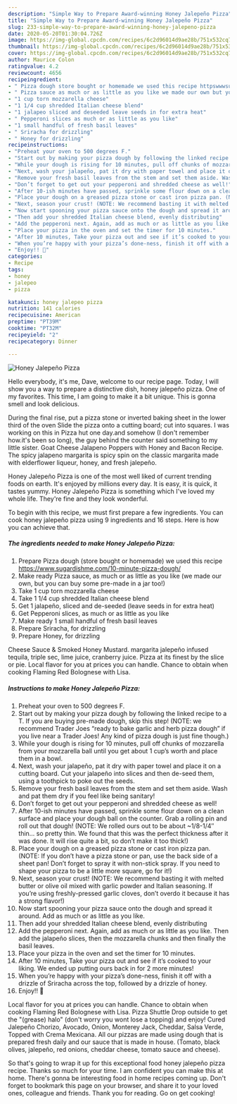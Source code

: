 ```yaml
---
description: "Simple Way to Prepare Award-winning Honey Jalepeño Pizza"
title: "Simple Way to Prepare Award-winning Honey Jalepeño Pizza"
slug: 233-simple-way-to-prepare-award-winning-honey-jalepeno-pizza
date: 2020-05-20T01:30:04.726Z
image: https://img-global.cpcdn.com/recipes/6c2d96014d9ae28b/751x532cq70/honey-jalepeno-pizza-recipe-main-photo.jpg
thumbnail: https://img-global.cpcdn.com/recipes/6c2d96014d9ae28b/751x532cq70/honey-jalepeno-pizza-recipe-main-photo.jpg
cover: https://img-global.cpcdn.com/recipes/6c2d96014d9ae28b/751x532cq70/honey-jalepeno-pizza-recipe-main-photo.jpg
author: Maurice Colon
ratingvalue: 4.2
reviewcount: 4656
recipeingredient:
- " Pizza dough store bought or homemade we used this recipe httpswwwsugardishmecom10minutepizzadough"
- " Pizza sauce as much or as little as you like we made our own but you can buy some premade in a jar too"
- "1 cup torn mozzarella cheese"
- "1 1/4 cup shredded Italian cheese blend"
- "1 jalapeo sliced and deseeded leave seeds in for extra heat"
- " Pepperoni slices as much or as little as you like"
- "1 small handful of fresh basil leaves"
- " Sriracha for drizzling"
- " Honey for drizzling"
recipeinstructions:
- "Preheat your oven to 500 degrees F."
- "Start out by making your pizza dough by following the linked recipe to a T. If you are buying pre-made dough, skip this step! (NOTE: we recommend Trader Joes “ready to bake garlic and herb pizza dough” if you live near a Trader Joes! Any kind of pizza dough is just fine though.)"
- "While your dough is rising for 10 minutes, pull off chunks of mozzarella from your mozzarella ball until you get about 1 cup’s worth and place them in a bowl."
- "Next, wash your jalapeño, pat it dry with paper towel and place it on a cutting board. Cut your jalapeño into slices and then de-seed them, using a toothpick to poke out the seeds."
- "Remove your fresh basil leaves from the stem and set them aside. Wash and pat them dry if you feel like being sanitary!"
- "Don’t forget to get out your pepperoni and shredded cheese as well!"
- "After 10-ish minutes have passed, sprinkle some flour down on a clean surface and place your dough ball on the counter. Grab a rolling pin and roll out that dough! (NOTE: We rolled ours out to be about ~1/8-1/4″ thin… so pretty thin. We found that this was the perfect thickness after it was done. It will rise quite a bit, so don’t make it too thick!)"
- "Place your dough on a greased pizza stone or cast iron pizza pan. (NOTE: If you don’t have a pizza stone or pan, use the back side of a sheet pan! Don’t forget to spray it with non-stick spray. If you need to shape your pizza to be a little more square, go for it!)"
- "Next, season your crust! (NOTE: We recommend basting it with melted butter or olive oil mixed with garlic powder and Italian seasoning. If you’re using freshly-pressed garlic cloves, don’t overdo it because it has a strong flavor!)"
- "Now start spooning your pizza sauce onto the dough and spread it around. Add as much or as little as you like."
- "Then add your shredded Italian cheese blend, evenly distributing"
- "Add the pepperoni next. Again, add as much or as little as you like. Then add the jalapeño slices, then the mozzarella chunks and then finally the basil leaves."
- "Place your pizza in the oven and set the timer for 10 minutes."
- "After 10 minutes, Take your pizza out and see if it’s cooked to your liking. We ended up putting ours back in for 2 more minutes!"
- "When you’re happy with your pizza’s done-ness, finish it off with a drizzle of Sriracha across the top, followed by a drizzle of honey."
- "Enjoy!! 🙂"
categories:
- Recipe
tags:
- honey
- jalepeo
- pizza

katakunci: honey jalepeo pizza 
nutrition: 141 calories
recipecuisine: American
preptime: "PT39M"
cooktime: "PT32M"
recipeyield: "2"
recipecategory: Dinner

---
```



![Honey Jalepeño Pizza](https://img-global.cpcdn.com/recipes/6c2d96014d9ae28b/751x532cq70/honey-jalepeno-pizza-recipe-main-photo.jpg)

Hello everybody, it's me, Dave, welcome to our recipe page. Today, I will show you a way to prepare a distinctive dish, honey jalepeño pizza. One of my favorites. This time, I am going to make it a bit unique. This is gonna smell and look delicious.

During the final rise, put a pizza stone or inverted baking sheet in the lower third of the oven Slide the pizza onto a cutting board; cut into squares. I was working on this in Pizza hut one day.and somehow (I don&#39;t remember how.it&#39;s been so long), the guy behind the counter said something to my little sister. Goat Cheese Jalapeno Poppers with Honey and Bacon Recipe. The spicy jalapeno margarita is spicy spin on the classic margarita made with elderflower liqueur, honey, and fresh jalepeño.

Honey Jalepeño Pizza is one of the most well liked of current trending foods on earth. It's enjoyed by millions every day. It is easy, it is quick, it tastes yummy. Honey Jalepeño Pizza is something which I've loved my whole life. They're fine and they look wonderful.


To begin with this recipe, we must first prepare a few ingredients. You can cook honey jalepeño pizza using 9 ingredients and 16 steps. Here is how you can achieve that.

<!--inarticleads1-->

##### The ingredients needed to make Honey Jalepeño Pizza:

1. Prepare  Pizza dough (store bought or homemade) we used this recipe https://www.sugardishme.com/10-minute-pizza-dough/
1. Make ready  Pizza sauce, as much or as little as you like (we made our own, but you can buy some pre-made in a jar too!)
1. Take 1 cup torn mozzarella cheese
1. Take 1 1/4 cup shredded Italian cheese blend
1. Get 1 jalapeño, sliced and de-seeded (leave seeds in for extra heat)
1. Get  Pepperoni slices, as much or as little as you like
1. Make ready 1 small handful of fresh basil leaves
1. Prepare  Sriracha, for drizzling
1. Prepare  Honey, for drizzling


Cheese Sauce &amp; Smoked Honey Mustard. margarita jalepeño infused tequila, triple sec, lime juice, cranberry juice. Pizza at its finest by the slice or pie. Local flavor for you at prices you can handle. Chance to obtain when cooking Flaming Red Bolognese with Lisa. 

<!--inarticleads2-->

##### Instructions to make Honey Jalepeño Pizza:

1. Preheat your oven to 500 degrees F.
1. Start out by making your pizza dough by following the linked recipe to a T. If you are buying pre-made dough, skip this step! (NOTE: we recommend Trader Joes “ready to bake garlic and herb pizza dough” if you live near a Trader Joes! Any kind of pizza dough is just fine though.)
1. While your dough is rising for 10 minutes, pull off chunks of mozzarella from your mozzarella ball until you get about 1 cup’s worth and place them in a bowl.
1. Next, wash your jalapeño, pat it dry with paper towel and place it on a cutting board. Cut your jalapeño into slices and then de-seed them, using a toothpick to poke out the seeds.
1. Remove your fresh basil leaves from the stem and set them aside. Wash and pat them dry if you feel like being sanitary!
1. Don’t forget to get out your pepperoni and shredded cheese as well!
1. After 10-ish minutes have passed, sprinkle some flour down on a clean surface and place your dough ball on the counter. Grab a rolling pin and roll out that dough! (NOTE: We rolled ours out to be about ~1/8-1/4″ thin… so pretty thin. We found that this was the perfect thickness after it was done. It will rise quite a bit, so don’t make it too thick!)
1. Place your dough on a greased pizza stone or cast iron pizza pan. (NOTE: If you don’t have a pizza stone or pan, use the back side of a sheet pan! Don’t forget to spray it with non-stick spray. If you need to shape your pizza to be a little more square, go for it!)
1. Next, season your crust! (NOTE: We recommend basting it with melted butter or olive oil mixed with garlic powder and Italian seasoning. If you’re using freshly-pressed garlic cloves, don’t overdo it because it has a strong flavor!)
1. Now start spooning your pizza sauce onto the dough and spread it around. Add as much or as little as you like.
1. Then add your shredded Italian cheese blend, evenly distributing
1. Add the pepperoni next. Again, add as much or as little as you like. Then add the jalapeño slices, then the mozzarella chunks and then finally the basil leaves.
1. Place your pizza in the oven and set the timer for 10 minutes.
1. After 10 minutes, Take your pizza out and see if it’s cooked to your liking. We ended up putting ours back in for 2 more minutes!
1. When you’re happy with your pizza’s done-ness, finish it off with a drizzle of Sriracha across the top, followed by a drizzle of honey.
1. Enjoy!! 🙂


Local flavor for you at prices you can handle. Chance to obtain when cooking Flaming Red Bolognese with Lisa. Pizza Shuttle Drop outside to get the &#34;(grease) halo&#34; (don&#39;t worry you wont lose a topping) and enjoy! Cured Jalepeño Chorizo, Avocado, Onion, Monterey Jack, Cheddar, Salsa Verde, Topped with Crema Mexicana. All our pizzas are made using dough that is prepared fresh daily and our sauce that is made in house. (Tomato, black olives, jalepeño, red onions, cheddar cheese, tomato sauce and cheese). 

So that's going to wrap it up for this exceptional food honey jalepeño pizza recipe. Thanks so much for your time. I am confident you can make this at home. There's gonna be interesting food in home recipes coming up. Don't forget to bookmark this page on your browser, and share it to your loved ones, colleague and friends. Thank you for reading. Go on get cooking!
